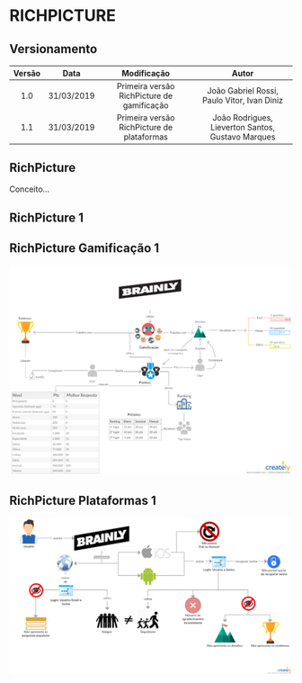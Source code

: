 # RICHPICTURE

## Versionamento

|  Versão | Data | Modificação | Autor |
|  :------: | :------: | :------: | :------: |
| 1.0 | 31/03/2019 | Primeira versão RichPicture de gamificação | João Gabriel Rossi, Paulo Vitor, Ivan Diniz |
| 1.1 | 31/03/2019 | Primeira versão RichPicture de plataformas | João Rodrigues, Lieverton Santos, Gustavo Marques |  

## RichPicture

Conceito...

## RichPicture 1

## RichPicture Gamificação 1

![Rich picture gamification](images/rich_picture/rich_picture_gamification.jpg)

## RichPicture Plataformas 1

![Rich picture plataformas](images/rich_picture/rich_picture_diff_platforms.jpg)